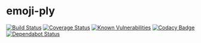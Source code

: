 # emoji-ply

[![Build Status](https://travis-ci.org/manuerumx/emoji-ply.svg?branch=master)](https://travis-ci.org/manuerumx/emoji-ply)
[![Coverage Status](https://coveralls.io/repos/github/manuerumx/emoji-ply/badge.svg?branch=master)](https://coveralls.io/github/manuerumx/emoji-ply?branch=master)
[![Known Vulnerabilities](https://snyk.io/test/github/manuerumx/emoji-ply/badge.svg?targetFile=app%2Fpackage.json)](https://snyk.io/test/github/manuerumx/emoji-ply?targetFile=app%2Fpackage.json)
[![Codacy Badge](https://api.codacy.com/project/badge/Grade/5ab57e1209dc4bff83166b6b036ed21f)](https://www.codacy.com/app/manuerumx/emoji-ply?utm_source=github.com&amp;utm_medium=referral&amp;utm_content=manuerumx/emoji-ply&amp;utm_campaign=Badge_Grade)
[![Dependabot Status](https://api.dependabot.com/badges/status?host=github&repo=manuerumx/emoji-ply)](https://dependabot.com)
